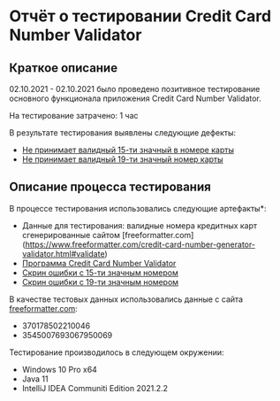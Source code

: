 # Отчёт о тестировании Credit Card Number Validator

## Краткое описание

02.10.2021 - 02.10.2021 было проведено позитивное тестирование основного функционала приложения Credit Card Number Validator.

На тестирование затрачено: 1 час

В результате тестирования выявлены следующие дефекты:
* [Не принимает валидный 15-ти значный в номере карты](https://github.com/KseniyaChepelevich/Credit-Card-Number-Validator/issues/1#issue-1014204014)
* [Не принимает валидный 19-ти значный номер карты](https://github.com/KseniyaChepelevich/Credit-Card-Number-Validator/issues/2#issue-1014204788)

## Описание процесса тестирования

В процессе тестирования использовались следующие артефакты*:
* Данные для тестирования: валидные номера кредитных карт сгенерированные сайтом [freeformatter.com] (https://www.freeformatter.com/credit-card-number-generator-validator.html#validate)
* [Программа Credit Card Number Validator](https://github.com/KseniyaChepelevich/Credit-Card-Number-Validator/blob/master/src/Main.java)
* [Скрин ошибки с 15-ти значным номером](https://drive.google.com/file/d/1Pl2gQweL_d9RqbI5SgGj4sPqidQF2DP6/view?usp=sharing)
* [Скрин ошибки с 19-ти значным номером](https://drive.google.com/file/d/1V4WX_IKBZpVqkHjUCRTw40HOmOT2Wpq9/view?usp=sharing)

В качестве тестовых данных использовались данные с сайта [freeformatter.com](https://www.freeformatter.com/credit-card-number-generator-validator.html#validate):
* 370178502210046
* 3545007693067950069

Тестирование производилось в следующем окружении:
* Windows 10 Pro x64
* Java 11
* IntelliJ IDEA Communiti Edition 2021.2.2